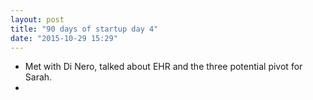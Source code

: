```yaml
---
layout: post
title: "90 days of startup day 4"
date: "2015-10-29 15:29"
---
```


+ Met with Di Nero, talked about EHR and the three potential pivot for Sarah.
+
